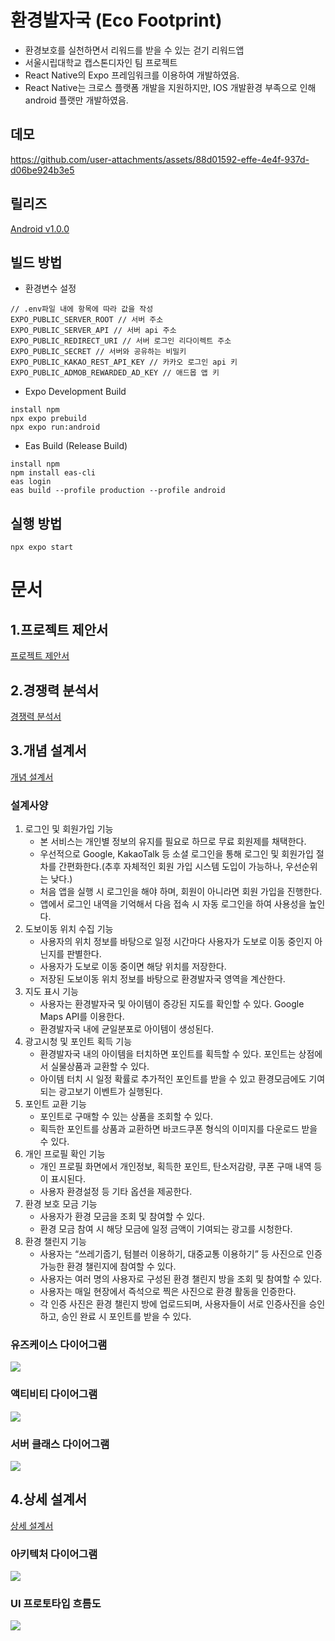 # 환경발자국 (Eco Footprint)
- 환경보호를 실천하면서 리워드를 받을 수 있는 걷기 리워드앱
- 서울시립대학교 캡스톤디자인 팀 프로젝트
- React Native의 Expo 프레임워크를 이용하여 개발하였음.
- React Native는 크로스 플랫폼 개발을 지원하지만, IOS 개발환경 부족으로 인해 android 플랫만 개발하였음.

## 데모


https://github.com/user-attachments/assets/88d01592-effe-4e4f-937d-d06be924b3e5



## 릴리즈
[Android v1.0.0](https://github.com/k03302/eco-footprint-client/releases/tag/v1.0.0)
## 빌드 방법
- 환경변수 설정
```
// .env파일 내에 항목에 따라 값을 작성
EXPO_PUBLIC_SERVER_ROOT // 서버 주소
EXPO_PUBLIC_SERVER_API // 서버 api 주소
EXPO_PUBLIC_REDIRECT_URI // 서버 로그인 리다이렉트 주소
EXPO_PUBLIC_SECRET // 서버와 공유하는 비밀키
EXPO_PUBLIC_KAKAO_REST_API_KEY // 카카오 로그인 api 키
EXPO_PUBLIC_ADMOB_REWARDED_AD_KEY // 애드몹 앱 키
```

- Expo Development Build
```
install npm
npx expo prebuild
npx expo run:android
```

- Eas Build (Release Build)
```
install npm
npm install eas-cli
eas login
eas build --profile production --profile android
```

## 실행 방법
```
npx expo start
```

# 문서

## 1.프로젝트 제안서
[프로젝트 제안서](docs/1.project_proposal.pdf)

## 2.경쟁력 분석서
[경쟁력 분석서](docs/2.competitive_analysis.pdf)

## 3.개념 설계서
[개념 설계서](docs/3.conceptual_design.pdf)

### 설계사양
1. 로그인 및 회원가입 기능
   - 본 서비스는 개인별 정보의 유지를 필요로 하므로 무료 회원제를 채택한다.
   - 우선적으로 Google, KakaoTalk 등 소셜 로그인을 통해 로그인 및 회원가입 절차를 간편화한다.(추후 자체적인 회원 가입 시스템 도입이 가능하나, 우선순위는 낮다.)
   - 처음 앱을 실행 시 로그인을 해야 하며, 회원이 아니라면 회원 가입을 진행한다.
   - 앱에서 로그인 내역을 기억해서 다음 접속 시 자동 로그인을 하여 사용성을 높인다.
2. 도보이동 위치 수집 기능
   - 사용자의 위치 정보를 바탕으로 일정 시간마다 사용자가 도보로 이동 중인지 아닌지를 판별한다.
   - 사용자가 도보로 이동 중이면 해당 위치를 저장한다.
   - 저장된 도보이동 위치 정보를 바탕으로 환경발자국 영역을 계산한다.
3. 지도 표시 기능
   - 사용자는 환경발자국 및 아이템이 증강된 지도를 확인할 수 있다. Google Maps API를 이용한다.
   - 환경발자국 내에 균일분포로 아이템이 생성된다.
4. 광고시청 및 포인트 획득 기능
   - 환경발자국 내의 아이템을 터치하면 포인트를 획득할 수 있다. 포인트는 상점에서 실물상품과 교환할 수 있다.
   - 아이템 터치 시 일정 확률로 추가적인 포인트를 받을 수 있고 환경모금에도 기여되는 광고보기 이벤트가 실행된다.
5. 포인트 교환 기능
   - 포인트로 구매할 수 있는 상품을 조회할 수 있다.
   - 획득한 포인트를 상품과 교환하면 바코드쿠폰 형식의 이미지를 다운로드 받을 수 있다.
6. 개인 프로필 확인 기능
   - 개인 프로필 화면에서 개인정보, 획득한 포인트, 탄소저감량, 쿠폰 구매 내역 등이 표시된다.
   - 사용자 환경설정 등 기타 옵션을 제공한다.
7. 환경 보호 모금 기능
   - 사용자가 환경 모금을 조회 및 참여할 수 있다.
   - 환경 모금 참여 시 해당 모금에 일정 금액이 기여되는 광고를 시청한다.
8. 환경 챌린지 기능
   - 사용자는 “쓰레기줍기, 텀블러 이용하기, 대중교통 이용하기” 등 사진으로 인증 가능한 환경 챌린지에 참여할 수 있다.
   - 사용자는 여러 명의 사용자로 구성된 환경 챌린지 방을 조회 및 참여할 수 있다.
   - 사용자는 매일 현장에서 즉석으로 찍은 사진으로 환경 활동을 인증한다.
   - 각 인증 사진은 환경 챌린지 방에 업로드되며, 사용자들이 서로 인증사진을 승인하고, 승인 완료 시 포인트를 받을 수 있다.
### 유즈케이스 다이어그램
![](docs/use_case_diagram.png)
### 액티비티 다이어그램
![](docs/activity_diagram.png)
### 서버 클래스 다이어그램
![](docs/backend_class_diagram.png)


## 4.상세 설계서
[상세 설계서](docs/4.detail_design.pdf)
### 아키텍처 다이어그램
![](docs/architecture.png)
### UI 프로토타입 흐름도
![](docs/ui_flow_prototype.png)

